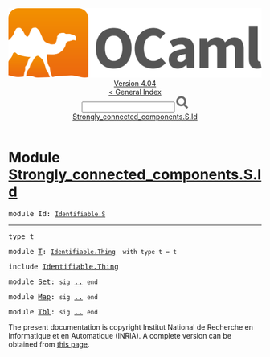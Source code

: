 <!-- ((! set title API !)) ((! set documentation !)) ((! set api !)) ((! set nobreadcrumb !)) -->
<div class="api"><header><nav class="toc brand"><a class="brand" href="https://ocaml.org/"><img src="colour-logo-gray.svg" class="svg" alt="OCaml"></a></nav><nav class="toc"><div class="toc_version"><a href="/docs" id="version-select">Version 4.04</a></div><a href="index.html">&lt; General Index</a><div class="api_search"><input type="text" name="apisearch" id="api_search" oninput="mySearch(false);" onkeypress="this.oninput();" onclick="this.oninput();" onpaste="this.oninput();">
<img src="search_icon.svg" alt="Search" class="svg" onclick="mySearch(false)"></div>
<div id="search_results"></div><div class="toc_title"><a href="#top">Strongly_connected_components.S.Id</a></div><ul></ul></nav></header>

<h1>Module <a href="type_Strongly_connected_components.S.Id.html">Strongly_connected_components.S.Id</a></h1>

<pre><span class="keyword">module</span> Id: <code class="type"><a href="Identifiable.S.html">Identifiable.S</a></code><code class="type"> </code></pre><hr width="100%">

<pre><span id="TYPEt"><span class="keyword">type</span> <code class="type"></code>t</span> </pre>


<pre><span class="keyword">module</span> <a href="Identifiable.S.T.html">T</a>: <code class="type"><a href="Identifiable.Thing.html">Identifiable.Thing</a></code><code class="type">  with type t = t</code></pre>
<pre><span class="keyword">include</span> <a href="Identifiable.Thing.html">Identifiable.Thing</a></pre>

<pre><span class="keyword">module</span> <a href="Identifiable.S.Set.html">Set</a>: <code class="code"><span class="keyword">sig</span></code> <a href="Identifiable.S.Set.html">..</a> <code class="code"><span class="keyword">end</span></code></pre>
<pre><span class="keyword">module</span> <a href="Identifiable.S.Map.html">Map</a>: <code class="code"><span class="keyword">sig</span></code> <a href="Identifiable.S.Map.html">..</a> <code class="code"><span class="keyword">end</span></code></pre>
<pre><span class="keyword">module</span> <a href="Identifiable.S.Tbl.html">Tbl</a>: <code class="code"><span class="keyword">sig</span></code> <a href="Identifiable.S.Tbl.html">..</a> <code class="code"><span class="keyword">end</span></code></pre><div class="copyright">The present documentation is copyright Institut National de Recherche en Informatique et en Automatique (INRIA). A complete version can be obtained from <a href="http://caml.inria.fr/pub/docs/manual-ocaml/">this page</a>.</div></div>